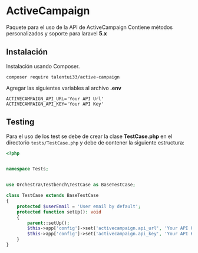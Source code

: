 # ActiveCampaign
Paquete para el uso de la API de ActiveCampaign
Contiene métodos personalizados y soporte para laravel **5.x**

## Instalación
Instalación usando Composer.

`composer require talentui33/active-campaign`

Agregar las siguientes variables al archivo **.env**
````
ACTIVECAMPAIGN_API_URL='Your API Url'
ACTIVECAMPAIGN_API_KEY='Your API Key'
````

## Testing
Para el uso de los test se debe de crear la clase **TestCase.php** en el directorio `tests/TestCase.php` y debe de contener la siguiente estructura:

```php
<?php


namespace Tests;


use Orchestra\Testbench\TestCase as BaseTestCase;

class TestCase extends BaseTestCase
{
    protected $userEmail = 'User email by default';
    protected function setUp(): void
    {
        parent::setUp();
        $this->app['config']->set('activecampaign.api_url', 'Your API Url');
        $this->app['config']->set('activecampaign.api_key', 'Your API Key');
    }
}
```

